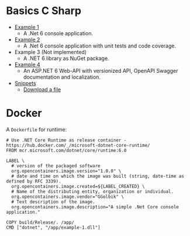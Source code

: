 # Basics C Sharp

- [Example 1](example-1)
  - A .Net 6 console application.
- [Example 2](example-2)
  - A .Net 6 console application with unit tests and code coverage.
- Example 3 (Not implemented)
  - A .NET 6 library as NuGet package.
- [Example 4](example-4)
  - An ASP.NET 6 Web-API with versionized API, OpenAPI Swagger documentation and localization.
- [Snippets](snippets)
  - [Download a file](snippets/download)

# Docker

A `Dockerfile` for runtime:
~~~
# Use .NET Core Runtime as release container - https://hub.docker.com/_/microsoft-dotnet-core-runtime/
FROM mcr.microsoft.com/dotnet/core/runtime:6.0

LABEL \
  # version of the packaged software
  org.opencontainers.image.version="1.0.0" \
  # date and time on which the image was built (string, date-time as defined by RFC 3339).
  org.opencontainers.image.created=${LABEL_CREATED} \
  # Name of the distributing entity, organization or individual.
  org.opencontainers.image.vendor="GGolbik" \
  # Text description of the image.
  org.opencontainers.image.description="A simple .Net Core console application."

COPY build/Release/. /app/
CMD ["dotnet", "/app/example-1.dll"]
~~~